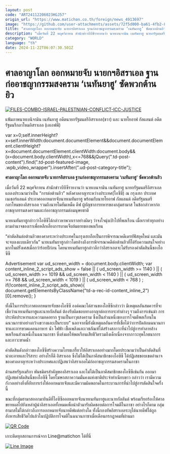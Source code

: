```yaml
---
layout: post
code: "ART24112206023HGJ57"
origin_url: "https://www.matichon.co.th/foreign/news_4913697"
image: "https://github.com/user-attachments/assets/72f5d000-ba61-4fb2-821c-3b5d284b1538"
title: "ศาลอาญาโลก ออกหมายจับ นายกฯอิสราเอล ฐานก่ออาชญากรรมสงคราม ‘เนทันยาฮู’ ซัดพวกต้านยิว"
description: "เมื่อวันที่ 22 พฤศจิกายน สำนักข่าวบีบีซีรายงานว่า นายเบนจามิน เนทันยาฮู นายกรัฐมนตรีอิสราเอล แถลงประณามว่าเป็น \"การต่อต้านยิว\" หลังศาลอาญาระหว่างประเทศ(ไอซีซี) ณ กรุงเฮก ประเทศเนเธอร์แลนด์ ประกาศออกหมายจับนายเนทันยาฮู พร้อมกับนายโยอาฟ กัลแลนต์ อดีตรัฐมนตรีกลาโหมของอิสราเอล รวมถึงนายโมฮัมเหม็ด ดีฟ ผู้บัญชาการทหารของกลุ่มฮามาส ในข้อกล่าวหาก่ออาชญากรรมสงครามและก่ออาชญากรรมต่อมนุษยชาติ"
category: "WORLD"
language: "th"
date: 2024-11-22T06:07:30.501Z
---
```


# ศาลอาญาโลก ออกหมายจับ นายกฯอิสราเอล ฐานก่ออาชญากรรมสงคราม ‘เนทันยาฮู’ ซัดพวกต้านยิว

[![](https://www.matichon.co.th/wp-content/uploads/2024/11/AFP__20241121__36MZ6X8__v1__HighRes__FilesComboIsraelPalestnianConflictIccJustice.jpg "FILES-COMBO-ISRAEL-PALESTNIAN-CONFLICT-ICC-JUSTICE")](https://www.matichon.co.th/wp-content/uploads/2024/11/AFP__20241121__36MZ6X8__v1__HighRes__FilesComboIsraelPalestnianConflictIccJustice.jpg)

แฟ้มภาพนายเบนิจามิน เนทันยาฮู อดีตนายกรัฐมนตรีอิสราเอล(ขวา) และ นายโยอาฟ กัลแลนต์ อดีตรัฐมนรีกลาโหมอิสราเอล (เอเอฟพี)

var x=0;self.innerHeight?x=self.innerWidth:document.documentElement&&document.documentElement.clientHeight?x=document.documentElement.clientWidth:document.body&&(x=document.body.clientWidth),x<=768&&jQuery(".td-post-content").find(".td-post-featured-image, .wpb\_video\_wrapper").insertAfter(".ud-post-category-title");

**ศาลอาญาโลก ออกหมายจับ นายกฯอิสราเอล ฐานก่ออาชญากรรมสงคราม ‘เนทันยาฮู’ ซัดพวกต้านยิว**

เมื่อวันที่ 22 พฤศจิกายน สำนักข่าวบีบีซีรายงานว่า นายเบนจามิน เนทันยาฮู นายกรัฐมนตรีอิสราเอล แถลงประณามว่าเป็น “การต่อต้านยิว” หลังศาลอาญาระหว่างประเทศ(ไอซีซี) ณ กรุงเฮก ประเทศเนเธอร์แลนด์ ประกาศออกหมายจับนายเนทันยาฮู พร้อมกับนายโยอาฟ กัลแลนต์ อดีตรัฐมนตรีกลาโหมของอิสราเอล รวมถึงนายโมฮัมเหม็ด ดีฟ ผู้บัญชาการทหารของกลุ่มฮามาส ในข้อกล่าวหาก่ออาชญากรรมสงครามและก่ออาชญากรรมต่อมนุษยชาติ

นายเนทันยาฮูกล่าวว่าไอซีซีได้กล่าวหาพวกเราอย่างผิดๆ ว่าจงใจมุ่งเป้าไปที่พลเรือน เมื่อเราทำทุกอย่างตามอำนาจของเราเพื่อหลีกเลี่ยงการบาดเจ็บล้มตายของพลเรือน

“คำตัดสินต่อต้านยิวของศาลระหว่างประเทศในกรุงเฮกถือเป็นการพิจารณาคดีเดรย์ฟัสยุคใหม่ และมันจะจบลงแบบเดียวกัน” นายเนทันยาฮูกล่าวโดยอ้างถึงการพิจารณาคดีต่อต้านยิวที่ได้รับความสนใจอย่างมากในฝรั่งเศสเมื่อกว่าร้อยปีก่อน โดยนายเนทันยาฮูกล่าวอีกว่าอิสราเอลจะไม่รับรองคำตัดสินนี้ของไอซีซี

Advertisement var ud\_screen\_width = document.body.clientWidth; var content\_inline\_2\_script\_ads\_show = false || ( ud\_screen\_width >= 1140 ) || ( ud\_screen\_width >= 1019 && ud\_screen\_width < 1140 ) || ( ud\_screen\_width >= 768 && ud\_screen\_width < 1019 ) || ( ud\_screen\_width < 768 ) ; if(!content\_inline\_2\_script\_ads\_show){ document.getElementsByClassName("td-a-rec-id-content\_inline\_2")\[0\].remove(); }

ทั้งนี้ในการประกาศออกหมายจับของไอซีซี องค์คณะไต่สวนของไอซีซีกล่าวว่า มีเหตุผลอันสมควรที่จะเชื่อว่านายเนทันยาฮูและนายกัลลันต์ ต้องรับผิดชอบทางอาญาต่อการกระทำต่างๆ รวมถึงการเข่นฆ่า การประหัตประหารและความอดอยาก ฐานเป็นอาวุธสงคราม ซึ่งเป็นส่วนหนึ่งของการโจมตีพลเรือนในฉนวนกาซาอย่างกว้างขวางและเป็นระบบ” นอกจากนี้ยังมีเหตุผลอันควรที่เชื่อได้ว่าการปิดล้อมฉนวนกาซาและการขาดแคลนอาหาร น้ำ ไฟฟ้า เชื้อเพลิงและเวชภัณฑ์ได้สร้างสภาวะที่นำไปสู่การทำลายล้างพลเรือนส่วนหนึ่งในฉนวนกาซา ซึ่งส่งผลให้พลเรือนเสียชีวิตรวมถึงเด็กเนื่องจากภาวะทุพโภชนาการและภาวะขาดน้ำ

คำตัดสินดังกล่าวของไอซีซีสร้างความโกรธเกรี้ยวให้อิสราเอลอย่างมากโดยประณามว่าเป็นคำตัดสินที่น่าละอายและไร้สาระ อย่างไรก็ดี อิสราเอล ซึ่งไม่ได้เป็นภาคีสมาชิกของไอซีซี ได้ปฏิเสธขอบเขตอำนาจของศาลอาญาระหว่างประเทศและปฏิเสธว่าอิสราเอลไม่ก่ออาชญากรรมสงครามในกาซา

ด้านสหรัฐอเมริกา พันธมิตรสำคัญของอิสราเอล และไม่ได้เป็นภาคีสมาชิกของไอซีซีเช่นกัน ออกมาปฏิเสธคำตัดสินนี้ของไอซีซี โดยโฆษกสภาความมั่นคงแห่งชาติประจำทำเนียบขาว กล่าวว่า เรามีความกังวลอย่างยิ่งที่อัยการเร่งให้ออกหมายจับและมีความผิดพลาดในกระบวนการที่นำไปสู่การตัดสินใจครั้งนี้

ขณะที่กลุ่มฮามาสออกมายินดีที่ไอซีซีออกหมายจับนายเนทันยาฮูและนายกัลลันต์ พร้อมเรียกร้องให้ศาลขยายผลไปยังเหล่าผู้นำอิสราเอลทั้งหมดเพื่อนำตัวมารับผิดชอบต่อการโจมตีในกาซา อย่างไรก็ตาม กลุ่มฮามาสไม่ได้กล่าวถึงการออกหมายจับนายดีฟแต่อย่างใด ทั้งนี้กองทัพอิสราเอลระบุได้นายดีฟได้ถูกสังหารเสียชีวิตไปแล้วในปฏิบัติการโจมตีในฉนวนกาซาเมื่อเดือนกรกฎาคมที่ผ่านมา

[![QR Code](https://www.matichon.co.th/wp-content/uploads/2023/07/wob1371z.jpg)](https://lin.ee/ht0nDxX)

เกาะติดทุกสถานการณ์จาก Line@matichon ได้ที่นี่

[![Line Image](https://www.matichon.co.th/wp-content/uploads/2023/07/th.png)](https://lin.ee/ht0nDxX)